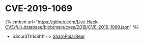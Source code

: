 # CVE-2019-1069
{% embed url="https://github.com/Live-Hack-CVE/full_database/blob/main/cves/2019/CVE-2019-1069.json" %}

* S3cur3Th1sSh1t ~> [SharpPolarBear](https://www.alice-snow.ru/2019/database/cve-2019-1069/sharppolarbear-s3cur3th1ssh1t)